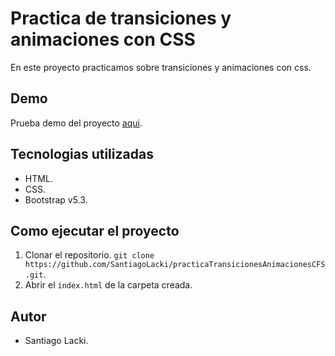 # Practica de transiciones y animaciones con CSS

En este proyecto practicamos sobre transiciones y animaciones con css.

## Demo

Prueba demo del proyecto [aqui](https://github.com/SantiagoLacki/practicaTransicionesAnimacionesCFS.git).

## Tecnologias utilizadas

- HTML.
- CSS.
- Bootstrap v5.3.

## Como ejecutar el proyecto

1. Clonar el repositorio. ``` git clone https://github.com/SantiagoLacki/practicaTransicionesAnimacionesCFS.git ```.
2. Abrir el `index.html` de la carpeta creada.

## Autor

- Santiago Lacki.
